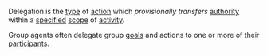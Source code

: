 Delegation is the [type](https://github.com/gcassel/Modular-Organization-Terminology/blob/master/terms/type.md) of [action](https://github.com/gcassel/Modular-Organization-Terminology/blob/master/terms/action.md) which *provisionally* *transfers* [authority](https://github.com/gcassel/Modular-Organization-Terminology/blob/master/terms/authority.md) within a [specified](https://github.com/gcassel/Modular-Organization-Terminology/blob/master/terms/specification.md) [scope](https://github.com/gcassel/Modular-Organization-Terminology/blob/master/terms/scope.md) of [activity](https://github.com/gcassel/Modular-Organization-Terminology/blob/master/terms/activity.md).

Group agents often delegate group [goals](https://github.com/gcassel/Modular-Organization-Terminology/blob/master/terms/goal.md) and actions to one or more of their [participants](https://github.com/gcassel/Modular-Organization-Terminology/blob/master/terms/participation.md).
